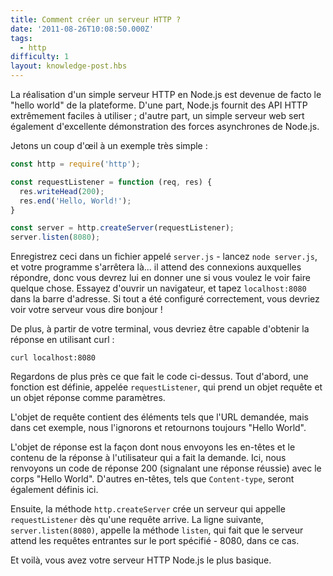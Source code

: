 ```yaml
---
title: Comment créer un serveur HTTP ?
date: '2011-08-26T10:08:50.000Z'
tags:
  - http
difficulty: 1
layout: knowledge-post.hbs
---
```


La réalisation d'un simple serveur HTTP en Node.js est devenue de facto le "hello world" de la plateforme. D'une part, Node.js fournit des API HTTP extrêmement faciles à utiliser ; d'autre part, un simple serveur web sert également d'excellente démonstration des forces asynchrones de Node.js.

Jetons un coup d'œil à un exemple très simple :

```javascript
const http = require('http');

const requestListener = function (req, res) {
  res.writeHead(200);
  res.end('Hello, World!');
}

const server = http.createServer(requestListener);
server.listen(8080);
```

Enregistrez ceci dans un fichier appelé `server.js` - lancez `node server.js`, et votre programme s'arrêtera là... il attend des connexions auxquelles répondre, donc vous devrez lui en donner une si vous voulez le voir faire quelque chose. Essayez d'ouvrir un navigateur, et tapez `localhost:8080` dans la barre d'adresse. Si tout a été configuré correctement, vous devriez voir votre serveur vous dire bonjour !

De plus, à partir de votre terminal, vous devriez être capable d'obtenir la réponse en utilisant curl :

```
curl localhost:8080
```

Regardons de plus près ce que fait le code ci-dessus. Tout d'abord, une fonction est définie, appelée `requestListener`, qui prend un objet requête et un objet réponse comme paramètres.

L'objet de requête contient des éléments tels que l'URL demandée, mais dans cet exemple, nous l'ignorons et retournons toujours "Hello World".

L'objet de réponse est la façon dont nous envoyons les en-têtes et le contenu de la réponse à l'utilisateur qui a fait la demande. Ici, nous renvoyons un code de réponse 200 (signalant une réponse réussie) avec le corps "Hello World". D'autres en-têtes, tels que `Content-type`, seront également définis ici.

Ensuite, la méthode `http.createServer` crée un serveur qui appelle `requestListener` dès qu'une requête arrive. La ligne suivante, `server.listen(8080)`, appelle la méthode `listen`, qui fait que le serveur attend les requêtes entrantes sur le port spécifié - 8080, dans ce cas.

Et voilà, vous avez votre serveur HTTP Node.js le plus basique.
